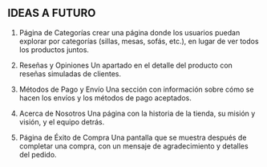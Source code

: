 ## IDEAS A FUTURO 
1. Página de Categorías
crear una página donde los usuarios puedan explorar por categorías (sillas, mesas, sofás, etc.), en lugar de ver todos los productos juntos.

5. Reseñas y Opiniones
Un apartado en el detalle del producto con reseñas simuladas de clientes.

6. Métodos de Pago y Envío
Una sección con información sobre cómo se hacen los envíos y los métodos de pago aceptados.

8. Acerca de Nosotros
Una página con la historia de la tienda, su misión y visión, y el equipo detrás.

9. Página de Éxito de Compra
Una pantalla que se muestra después de completar una compra, con un mensaje de agradecimiento y detalles del pedido.